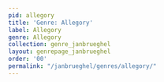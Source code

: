 ```yaml
---
pid: allegory
title: 'Genre: Allegory'
label: Allegory
genre: Allegory
collection: genre_janbrueghel
layout: genrepage_janbrueghel
order: '00'
permalink: "/janbrueghel/genres/allegory/"
---
```


